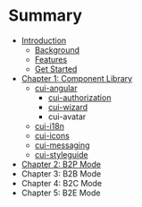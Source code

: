 # Summary

* [Introduction](README.md)
   * [Background](background.md)
   * [Features](features.md)
   * [Get Started](get_started.md)
* [Chapter 1: Component Library](chapter1.md)
   * [cui-angular](cui-angular.md)
       * [cui-authorization](cui-authorization.md)
       * [cui-wizard](cui-wizard.md)
       * cui-avatar
   * [cui-i18n](cui-i18n.md)
   * [cui-icons](cui-icons.md)
   * [cui-messaging](cui-messaging.md)
   * [cui-styleguide](cui-styleguide.md)
* [Chapter 2: B2P Mode](chapter_2_b2p_mode.md)
* Chapter 3: B2B Mode
* Chapter 4: B2C Mode
* Chapter 5: B2E Mode

